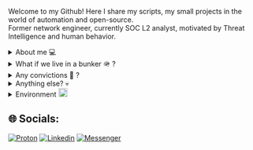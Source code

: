 Welcome to my Github! Here I share my scripts, my small projects in the world of automation and open-source. \
Former network engineer, currently SOC L2 analyst, motivated by Threat Intelligence and human behavior.

<details close><summary> About me  💻 </summary>
Psychology, Criminal sciences and Cybersecurity, that's what distracted me, sometimes... I've been studying all the way to end up like you, doing the same thing in a loop. I am a SOC analyst by day and an OSINT scrapper by night. Otherwise I am an Archlinux user, as you may have noticed - The best functional distro to farm on Diablo IV (btw)</details>

<details close><summary>What if we live in a bunker  🪖 ? </summary>
I mean, it's comfortable, away from noise, from the dictates (the real ones, those with weapons), from false experts, from false enthusiasts, from illogical and cognitive dissonance.</details>

<details close><summary> Any convictions  🔎 ? </summary>
We all walk to the same grave and the same death, we all go through the same bullshit, so as much as we help each other, right?
If I can do anything in Cyber and network, and then share it with you, it's cool and it's been useful.
</details>

<details close><summary> Anything else?  💀 </summary>
Manipulation and social engineering control the world ! Or not, maybe, really ? - I let you be spied on, probably no one has anything to hide.
</details>

<details close><summary> Environment  <img height="18" src="http://wiki.installgentoo.com/images/f/f9/Arch-linux-logo.png"> </summary>
Archlinux, with my own mirror and network infrastructure. Strict network filtering, blocking everything I don't trust. I try to host all my services as much as possible, and I'm a big user of SearXNG and other free, decentralized, transparent alternatives, with no tracking. 
</details>


## 🌐 Socials:

[![Proton](https://img.shields.io/badge/ProtonMail-8B89CC?style=for-the-badge&logo=protonmail&logoColor=white)](mailto:thecyberarcher@protonmail.ch)
[![Linkedin](https://img.shields.io/badge/LinkedIn-0077B5?style=for-the-badge&logo=linkedin&logoColor=white)](https://img.shields.io/badge/ProtonMail-8B89CC?style=for-the-badge&logo=protonmail&logoColor=white)
[![Messenger](https://img.shields.io/badge/Messenger-00B2FF?style=for-the-badge&logo=messenger&logoColor=white)](https://www.youtube.com/watch?v=tgTUtfb0Ok8)
